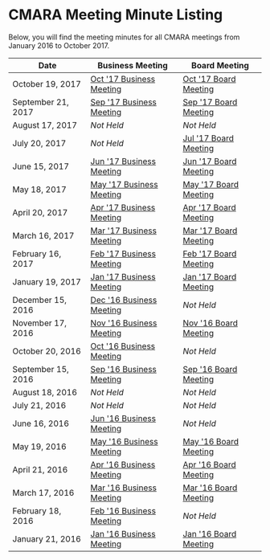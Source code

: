 # CMARA Meeting Minute Listing

Below, you will find the meeting minutes for all CMARA meetings from January 2016 to October 2017.

| Date | Business Meeting | Board Meeting |
|------|------------------|---------------|
| October 19, 2017 | [Oct '17 Business Meeting](https://share.cranstonide.com/w1ide/cmara/meeting-minutes/2017-10-19-business-meeting.pdf) | [Oct '17 Board Meeting](https://share.cranstonide.com/w1ide/cmara/meeting-minutes/2017-10-19-board-meeting.pdf) |
| September 21, 2017 | [Sep '17 Business Meeting](https://share.cranstonide.com/w1ide/cmara/meeting-minutes/2017-09-21-business-meeting.pdf) | [Sep '17 Board Meeting](https://share.cranstonide.com/w1ide/cmara/meeting-minutes/2017-09-21-board-meeting.pdf) |
| August 17, 2017 | _Not Held_ | _Not Held_ |
| July 20, 2017 | _Not Held_ | [Jul '17 Board Meeting](https://share.cranstonide.com/w1ide/cmara/meeting-minutes/2017-07-20-board-meeting.pdf) |
| June 15, 2017 | [Jun '17 Business Meeting](https://share.cranstonide.com/w1ide/cmara/meeting-minutes/2017-06-15-business-meeting.pdf) | [Jun '17 Board Meeting](https://share.cranstonide.com/w1ide/cmara/meeting-minutes/2017-06-15-board-meeting.pdf) |
| May 18, 2017 | [May '17 Business Meeting](https://share.cranstonide.com/w1ide/cmara/meeting-minutes/2017-05-18-business-meeting.pdf) | [May '17 Board Meeting](https://share.cranstonide.com/w1ide/cmara/meeting-minutes/2017-05-18-board-meeting.pdf) |
| April 20, 2017 | [Apr '17 Business Meeting](https://share.cranstonide.com/w1ide/cmara/meeting-minutes/2017-04-20-business-meeting.pdf) | [Apr '17 Board Meeting](https://share.cranstonide.com/w1ide/cmara/meeting-minutes/2017-04-20-board-meeting.pdf) |
| March 16, 2017 | [Mar '17 Business Meeting](https://share.cranstonide.com/w1ide/cmara/meeting-minutes/2017-03-16-business-meeting.pdf) | [Mar '17 Board Meeting](https://share.cranstonide.com/w1ide/cmara/meeting-minutes/2017-03-16-board-meeting.pdf) |
| February 16, 2017 | [Feb '17 Business Meeting](https://share.cranstonide.com/w1ide/cmara/meeting-minutes/2017-02-16-business-meeting.pdf) | [Feb '17 Board Meeting](https://share.cranstonide.com/w1ide/cmara/meeting-minutes/2017-02-16-board-meeting.pdf) |
| January 19, 2017 | [Jan '17 Business Meeting](https://share.cranstonide.com/w1ide/cmara/meeting-minutes/2017-01-19-business-meeting.pdf) | [Jan '17 Board Meeting](https://share.cranstonide.com/w1ide/cmara/meeting-minutes/2017-01-19-board-meeting.pdf) |
| December 15, 2016 | [Dec '16 Business Meeting](https://share.cranstonide.com/w1ide/cmara/meeting-minutes/2016-12-15-business-meeting.pdf) | _Not Held_ |
| November 17, 2016 | [Nov '16 Business Meeting](https://share.cranstonide.com/w1ide/cmara/meeting-minutes/2016-11-17-business-meeting.pdf) | [Nov '16 Board Meeting](https://share.cranstonide.com/w1ide/cmara/meeting-minutes/2016-11-17-board-meeting.pdf) |
| October 20, 2016 | [Oct '16 Business Meeting](https://share.cranstonide.com/w1ide/cmara/meeting-minutes/2016-10-20-business-meeting.pdf) | _Not Held_ |
| September 15, 2016 | [Sep '16 Business Meeting](https://share.cranstonide.com/w1ide/cmara/meeting-minutes/2016-09-15-business-meeting.pdf) | [Sep '16 Board Meeting](https://share.cranstonide.com/w1ide/cmara/meeting-minutes/2016-09-15-board-meeting.pdf) |
| August 18, 2016 | _Not Held_ | _Not Held_ |
| July 21, 2016 | _Not Held_ | _Not Held_ |
| June 16, 2016 | [Jun '16 Business Meeting](https://share.cranstonide.com/w1ide/cmara/meeting-minutes/2016-06-16-business-meeting.pdf) | _Not Held_ |
| May 19, 2016 | [May '16 Business Meeting](https://share.cranstonide.com/w1ide/cmara/meeting-minutes/2016-05-19-business-meeting.pdf) | [May '16 Board Meeting](https://share.cranstonide.com/w1ide/cmara/meeting-minutes/2016-05-19-board-meeting.pdf) |
| April 21, 2016 | [Apr '16 Business Meeting](https://share.cranstonide.com/w1ide/cmara/meeting-minutes/2016-04-21-business-meeting.pdf) | [Apr '16 Board Meeting](https://share.cranstonide.com/w1ide/cmara/meeting-minutes/2016-04-21-board-meeting.pdf) |
| March 17, 2016 | [Mar '16 Business Meeting](https://share.cranstonide.com/w1ide/cmara/meeting-minutes/2016-03-17-business-meeting.pdf) | [Mar '16 Board Meeting](https://share.cranstonide.com/w1ide/cmara/meeting-minutes/2016-03-17-board-meeting.pdf) |
| February 18, 2016 | [Feb '16 Business Meeting](https://share.cranstonide.com/w1ide/cmara/meeting-minutes/2016-02-18-business-meeting.pdf) | _Not Held_ |
| January 21, 2016 | [Jan '16 Business Meeting](https://share.cranstonide.com/w1ide/cmara/meeting-minutes/2016-01-21-business-meeting.pdf) | [Jan '16 Board Meeting](https://share.cranstonide.com/w1ide/cmara/meeting-minutes/2016-01-21-board-meeting.pdf) |
